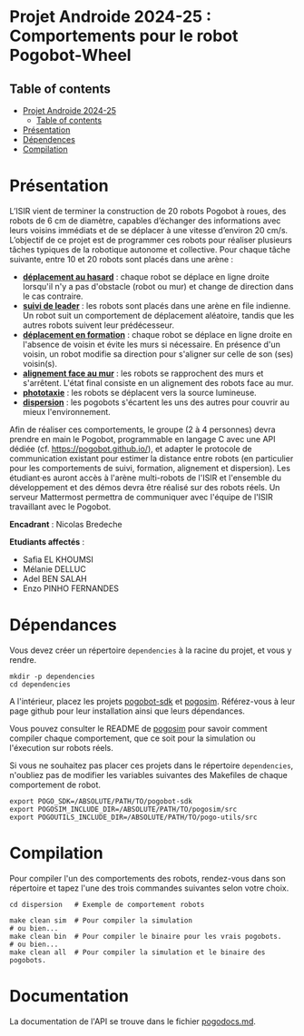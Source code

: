 Projet Androide 2024-25 : Comportements pour le robot Pogobot-Wheel 
=======

Table of contents
-----------------

- [Projet Androide 2024-25](#projet-androide-2024-25--comportements-pour-le-robot-pogobot-wheel)
  - [Table of contents](#table-of-contents)
- [Présentation](#présentation)
- [Dépendences](#dépendances)
- [Compilation](#compilation)



Présentation
============

L’ISIR vient de terminer la construction de 20 robots Pogobot à roues, des robots de 6 cm de diamètre, capables d’échanger des informations avec leurs voisins immédiats et de se déplacer à une vitesse d’environ 20 cm/s.
L’objectif de ce projet est de programmer ces robots pour réaliser plusieurs tâches typiques de la robotique autonome et collective. Pour chaque tâche suivante, entre 10 et 20 robots sont placés dans une arène :

- **[déplacement au hasard](run_and_tumble)** : chaque robot se déplace en ligne droite lorsqu'il n'y a pas d'obstacle (robot ou mur) et change de direction dans le cas contraire.
- **[suivi de leader](leader_following)** : les robots sont placés dans une arène en file indienne. Un robot suit un comportement de déplacement aléatoire, tandis que les autres robots suivent leur prédécesseur.
- **[déplacement en formation](formation_movement)** : chaque robot se déplace en ligne droite en l'absence de voisin et évite les murs si nécessaire. En présence d'un voisin, un robot modifie sa direction pour s'aligner sur celle de son (ses) voisin(s).
- **[alignement face au mur](wall_alignment)** : les robots se rapprochent des murs et s'arrêtent. L'état final consiste en un alignement des robots face au mur.
- **[phototaxie](phototaxis)** : les robots se déplacent vers la source lumineuse.
- **[dispersion](dispersion)** : les pogobots s'écartent les uns des autres pour couvrir au mieux l'environnement.

Afin de réaliser ces comportements, le groupe (2 à 4 personnes) devra prendre en main le Pogobot, programmable en langage C avec une API dédiée (cf. https://pogobot.github.io/), et adapter le protocole de communication existant pour estimer la distance entre robots (en particulier pour les comportements de suivi, formation, alignement et dispersion). Les étudiant·es auront accès à l'arène multi-robots de l'ISIR et l'ensemble du développement et des démos devra être réalisé sur des robots réels. Un serveur Mattermost permettra de communiquer avec l'équipe de l'ISIR travaillant avec le Pogobot.

**Encadrant** : Nicolas Bredeche

**Etudiants affectés** :
- Safia EL KHOUMSI
- Mélanie DELLUC
- Adel BEN SALAH
- Enzo PINHO FERNANDES



Dépendances
===========

Vous devez créer un répertoire `dependencies` à la racine du projet, et vous y rendre.

    mkdir -p dependencies
    cd dependencies

A l'intérieur, placez les projets [pogobot-sdk](https://github.com/nekonaute/pogobot-sdk.git) et [pogosim](https://github.com/Adacoma/pogosim.git). Référez-vous à leur page github pour leur installation ainsi que leurs dépendances.

Vous pouvez consulter le README de [pogosim](https://github.com/Adacoma/pogosim.git) pour savoir comment compiler chaque comportement, que ce soit pour la simulation ou l'éxecution sur robots réels.

Si vous ne souhaitez pas placer ces projets dans le répertoire `dependencies`, n'oubliez pas de modifier les variables suivantes des Makefiles de chaque comportement de robot.

    export POGO_SDK=/ABSOLUTE/PATH/TO/pogobot-sdk
    export POGOSIM_INCLUDE_DIR=/ABSOLUTE/PATH/TO/pogosim/src
    export POGOUTILS_INCLUDE_DIR=/ABSOLUTE/PATH/TO/pogo-utils/src



Compilation
===========

Pour compiler l'un des comportements des robots, rendez-vous dans son répertoire et tapez l'une des trois commandes suivantes selon votre choix.

    cd dispersion   # Exemple de comportement robots

    make clean sim  # Pour compiler la simulation
    # ou bien...
    make clean bin  # Pour compiler le binaire pour les vrais pogobots.
    # ou bien...
    make clean all  # Pour compiler la simulation et le binaire des pogobots.



Documentation
=============

La documentation de l'API se trouve dans le fichier [pogodocs.md](pogodocs.md).
